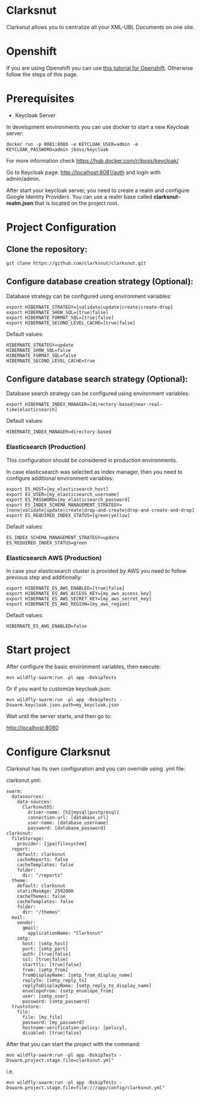 # Clarksnut
Clarksnut allows you to centralize all your XML-UBL Documents on one site.

# Openshift
If you are using Openshift you can use [this tutorial for Openshift](https://github.com/clarksnut/clarksnut/blob/master/docs/openshift.md). Otherwise follow the steps of this page.

# Prerequisites
- Keycloak Server

In development environments you can use docker to start a new Keycloak server:

```
docker run -p 8081:8080 -e KEYCLOAK_USER=admin -e KEYCLOAK_PASSWORD=admin jboss/keycloak
```

For more information check <https://hub.docker.com/r/jboss/keycloak/>

Go to Keycloak page: <http://localhost:8081/auth> and login with admin/admin.

After start your keycloak server, you need to create a realm and configure Google Identity Providers. You can use a realm base called **clarksnut-realm.json** that is located on the project root.

# Project Configuration

## Clone the repository:
```
git clone https://github.com/clarksnut/clarksnut.git
```

## Configure database creation strategy (Optional):

Database strategy can be configured using environment variables:
```
export HIBERNATE_STRATEGY=[validate|update|create|create-drop]
export HIBERNATE_SHOW_SQL=[true|false]
export HIBERNATE_FORMAT_SQL=[true|false]
export HIBERNATE_SECOND_LEVEL_CACHE=[true|false]
```

Default values:
```
HIBERNATE_STRATEGY=update
HIBERNATE_SHOW_SQL=false
HIBERNATE_FORMAT_SQL=false
HIBERNATE_SECOND_LEVEL_CACHE=true
```

## Configure database search strategy (Optional):

Database search strategy can be configured using environment variables:
```
export HIBERNATE_INDEX_MANAGER=[directory-based|near-real-time|elasticsearch]
```
Default values:
```
HIBERNATE_INDEX_MANAGER=directory-based
```

### Elasticsearch (Production)
This configuration should be considered in production environments.

In case elasticsearch was selected as index manager, then you need to configure additional environment variables:
```
export ES_HOST=[my_elasticsearch_host]
export ES_USER=[my_elasticsearch_username]
export ES_PASSWORD=[my_elasticsearch_password]
export ES_INDEX_SCHEMA_MANAGEMENT_STRATEGY=[none|validate|update|create|drop-and-create|drop-and-create-and-drop]
export ES_REQUIRED_INDEX_STATUS=[green|yellow]
```
Default values:
```
ES_INDEX_SCHEMA_MANAGEMENT_STRATEGY=update
ES_REQUIRED_INDEX_STATUS=green
```

### Elasticsearch AWS (Production)
In case your elasticsearch cluster is provided by AWS you need to follow previous step and additionally:

```
export HIBERNATE_ES_AWS_ENABLED=[true|false]
export HIBERNATE_ES_AWS_ACCESS_KEY=[my_aws_access_key]
export HIBERNATE_ES_AWS_SECRET_KEY=[my_aws_secret_key]
export HIBERNATE_ES_AWS_REGION=[my_aws_region]
```

Default values:
```
HIBERNATE_ES_AWS_ENABLED=false
```      

# Start project
After configure the basic environment variables, then execute:

```
mvn wildfly-swarm:run -pl app -DskipTests
```

Or if you want to customize keycloak.json:
```
mvn wildfly-swarm:run -pl app -DskipTests -Dswarm.keycloak.json.path=my_keycloak.json
```

Wait until the server starts, and then go to:

<http://localhost:8080>

# Configure Clarksnut
Clarksnut has its own configuration and you can override using .yml file:

clarksnut.yml:

```
swarm:
  datasources:
    data-sources:
      ClarksnutDS:
        driver-name: [h2|mysql|postgresql]
        connection-url: [database_url]
        user-name: [database_username]
        password: [database_password]
clarksnut:
  fileStorage:
    provider: [jpa|filesystem]
  report:
    default: clarksnut
    cacheReports: false
    cacheTemplates: false
    folder:
      dir: "/reports"
  theme:
    default: clarksnut
    staticMaxAge: 2592000
    cacheThemes: false
    cacheTemplates: false
    folder:
      dir: "/themes"
  mail:
    vendor:
      gmail:
        applicationName: "Clarksnut"
    smtp:
      host: [smtp_host]
      port: [smtp_port]
      auth: [true|false]
      ssl: [true|false]
      starttls: [true|false]      
      from: [smtp_from]
      fromDisplayName: [smtp_from_display_name]
      replyTo: [smtp_reply_to]
      replyToDisplayName: [smtp_reply_to_display_name]
      envelopeFrom: [smtp_envelope_from]
      user: [smtp_user]
      password: [smtp_password]
  truststore:
    file:
      file: [my_file]
      password: [my_password]
      hostname-verification-policy: [policy],
      disabled: [true|false]
``` 

After that you can start the project with the command:

```
mvn wildfly-swarm:run -pl app -DskipTests -Dswarm.project.stage.file=clarksnut.yml"
```

i.e.

```
mvn wildfly-swarm:run -pl app -DskipTests -Dswarm.project.stage.file=file:///app/config/clarksnut.yml"
```